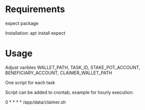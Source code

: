 # Requirements
expect package

Installation: apt install expect

# Usage

Adjust varibles WALLET_PATH, TASK_ID, STAKE_POT_ACCOUNT, BENEFICIARY_ACCOUNT, CLAIMER_WALLET_PATH

One script for each task

Script can be added to crontab, example for hourly execution:

0 * * * * /app/data/claimer.sh
